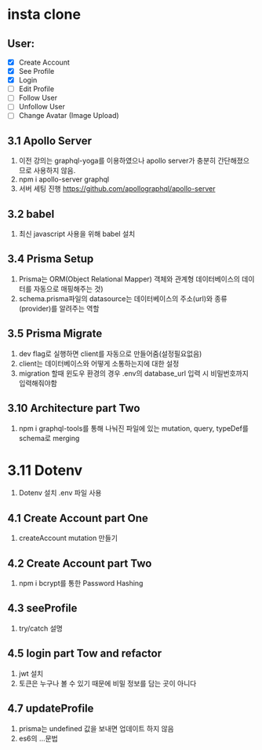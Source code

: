# insta clone

## User:

- [x] Create Account
- [x] See Profile
- [x] Login
- [ ] Edit Profile
- [ ] Follow User
- [ ] Unfollow User
- [ ] Change Avatar (Image Upload)

## 3.1 Apollo Server

1. 이전 강의는 graphql-yoga를 이용하였으나 apollo server가 충분히 간단해졌으므로 사용하지 않음.
2. npm i apollo-server graphql
3. 서버 세팅 진행 https://github.com/apollographql/apollo-server

## 3.2 babel

1. 최신 javascript 사용을 위해 babel 설치

## 3.4 Prisma Setup

1. Prisma는 ORM(Object Relational Mapper) 객체와 관계형 데이터베이스의 데이터를 자동으로 매핑해주는 것)
2. schema.prisma파일의 datasource는 데이터베이스의 주소(url)와 종류(provider)를 알려주는 역할

## 3.5 Prisma Migrate

1. dev flag로 실행하면 client를 자동으로 만들어줌(설정필요없음)
2. client는 데이터베이스와 어떻게 소통하는지에 대한 설정
3. migration 할때 윈도우 환경의 경우 .env의 database_url 입력 시 비밀번호까지 입력해줘야함

## 3.10 Architecture part Two

1. npm i graphql-tools를 통해 나눠진 파일에 있는 mutation, query, typeDef를 schema로 merging

# 3.11 Dotenv

1. Dotenv 설치 .env 파일 사용

## 4.1 Create Account part One

1. createAccount mutation 만들기

## 4.2 Create Account part Two

1. npm i bcrypt를 통한 Password Hashing

## 4.3 seeProfile

1. try/catch 설명

## 4.5 login part Tow and refactor

1. jwt 설치
2. 토큰은 누구나 볼 수 있기 때문에 비밀 정보를 담는 곳이 아니다

## 4.7 updateProfile

1. prisma는 undefined 값을 보내면 업데이트 하지 않음
2. es6의 ...문법
